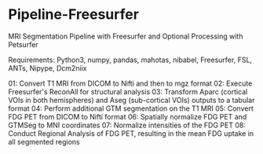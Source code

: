 # Pipeline-Freesurfer
MRI Segmentation Pipeline with Freesurfer and Optional Processing with Petsurfer

Requirements: Python3, numpy, pandas, mahotas, nibabel, Freesurfer, FSL, ANTs, Nipype, Dcm2niix

01: Convert T1 MRI from DICOM to Nifti and then to mgz format
02: Execute Freesurfer's ReconAll for structural analysis
03: Transform Aparc (cortical VOIs in both hemispheres) and Aseg (sub-cortical VOIs) outputs to a tabular format
04: Perform additional GTM segmentation on the T1 MRI
05: Convert FDG PET from DICOM to Nifti format
06: Spatially normalize FDG PET and GTMSeg to MNI coordinates
07: Normalize intensities of the FDG PET
08: Conduct Regional Analysis of FDG PET, resulting in the mean FDG uptake in all segmented regions
